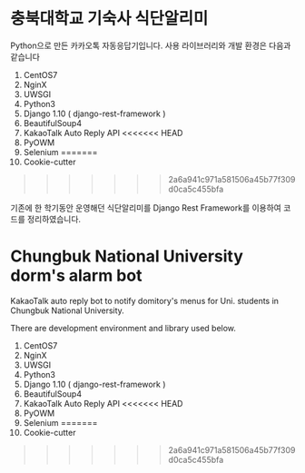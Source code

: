 # 충북대학교 기숙사 식단알리미

Python으로 만든 카카오톡 자동응답기입니다. 사용 라이브러리와 개발 환경은 다음과 같습니다

1. CentOS7
2. NginX
3. UWSGI
4. Python3
5. Django 1.10 ( django-rest-framework )
6. BeautifulSoup4
7. KakaoTalk Auto Reply API
<<<<<<< HEAD
8. PyOWM
9. Selenium
=======
8. Cookie-cutter 
>>>>>>> 2a6a941c971a581506a45b77f309d0ca5c455bfa

기존에 한 학기동안 운영해던 식단알리미를 Django Rest Framework를 이용하여 코드를 정리하였습니다.

# Chungbuk National University dorm's alarm bot

KakaoTalk auto reply bot to notify domitory's menus for Uni. students in Chungbuk National University.

There are development environment and library used below.

1. CentOS7
2. NginX
3. UWSGI
4. Python3
5. Django 1.10 ( django-rest-framework )
6. BeautifulSoup4
7. KakaoTalk Auto Reply API
<<<<<<< HEAD
8. PyOWM
9. Selenium
=======
8. Cookie-cutter 

>>>>>>> 2a6a941c971a581506a45b77f309d0ca5c455bfa
